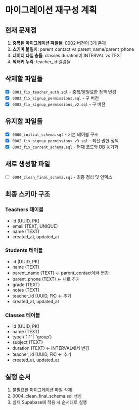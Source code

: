 # 마이그레이션 재구성 계획

## 현재 문제점
1. **중복된 마이그레이션 파일들**: 0002 버전이 3개 존재
2. **스키마 불일치**: parent_contact vs parent_name/parent_phone
3. **데이터 타입 충돌**: classes.duration이 INTERVAL vs TEXT
4. **외래키 누락**: teacher_id 컬럼들

## 삭제할 파일들
- [x] `0001_fix_teacher_auth.sql` - 중복/불필요한 정책 변경
- [x] `0002_fix_signup_permissions.sql` - 구 버전
- [x] `0002_fix_signup_permissions_v2.sql` - 구 버전

## 유지할 파일들
- [x] `0000_initial_schema.sql` - 기본 테이블 구조
- [x] `0002_fix_signup_permissions_v3.sql` - 최신 권한 정책
- [x] `0003_fix_current_schema.sql` - 현재 코드와 DB 동기화

## 새로 생성할 파일
- [ ] `0004_clean_final_schema.sql` - 최종 정리 및 인덱스

## 최종 스키마 구조
### Teachers 테이블
- id (UUID, PK)
- email (TEXT, UNIQUE)
- name (TEXT)
- created_at, updated_at

### Students 테이블  
- id (UUID, PK)
- name (TEXT)
- parent_name (TEXT) ← parent_contact에서 변경
- parent_phone (TEXT) ← 새로 추가
- grade (TEXT)
- notes (TEXT)
- teacher_id (UUID, FK) ← 추가
- created_at, updated_at

### Classes 테이블
- id (UUID, PK)
- name (TEXT)
- type ('1:1' | 'group')
- subject (TEXT)
- duration (TEXT) ← INTERVAL에서 변경
- teacher_id (UUID, FK) ← 추가
- created_at, updated_at

## 실행 순서
1. 불필요한 마이그레이션 파일 삭제
2. 0004_clean_final_schema.sql 생성
3. 실제 Supabase에 적용 시 순서대로 실행